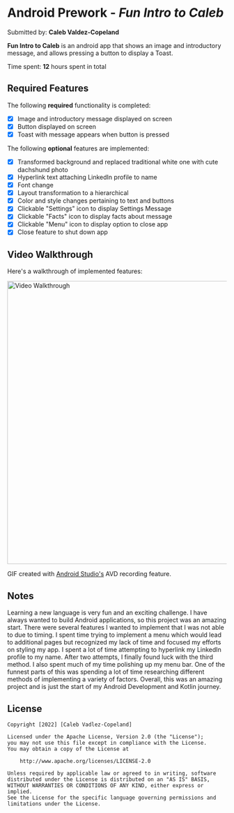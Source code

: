 # Android Prework - *Fun Intro to Caleb*

Submitted by: **Caleb Valdez-Copeland**

**Fun Intro to Caleb** is an android app that shows an image and introductory message, and allows pressing a button to display a Toast. 

Time spent: **12** hours spent in total

## Required Features

The following **required** functionality is completed:

* [X] Image and introductory message displayed on screen
* [X] Button displayed on screen
* [X] Toast with message appears when button is pressed 

The following **optional** features are implemented:

* [X] Transformed background and replaced traditional white one with cute dachshund photo
* [X] Hyperlink text attaching LinkedIn profile to name
* [X] Font change
* [X] Layout transformation to a hierarchical 
* [X] Color and style changes pertaining to text and buttons
* [X] Clickable "Settings" icon to display Settings Message
* [X] Clickable "Facts" icon to display facts about message
* [X] Clickable "Menu" icon to display option to close app
* [X] Close feature to shut down app

## Video Walkthrough

Here's a walkthrough of implemented features:

<img src='./recording.gif' title='Video Walkthrough' width='' alt='Video Walkthrough' width='300' height='650'>

<!-- Replace this with whatever GIF tool you used! -->
GIF created with [Android Studio's](https://developer.android.com/studio) AVD recording feature.  
<!-- Other options include:
[Kap](https://getkap.co/) for macOS
[ScreenToGif](https://www.screentogif.com/) for Windows
[peek](https://github.com/phw/peek) for Linux. -->

## Notes

Learning a new language is very fun and an exciting challenge. I have always wanted to build Android applications, so this project was an amazing start. There were several features I wanted to implement that I was not able to due to timing. I spent time trying to implement a menu which would lead to additional pages but recognized my lack of time and focused my efforts on styling my app. I spent a lot of time attempting to hyperlink my LinkedIn profile to my name. After two attempts, I finally found luck with the third method. I also spent much of my time polishing up my menu bar. One of the funnest parts of this was spending a lot of time researching different methods of implementing a variety of factors. Overall, this was an amazing project and is just the start of my Android Development and Kotlin journey. 

## License

    Copyright [2022] [Caleb Vadlez-Copeland]

    Licensed under the Apache License, Version 2.0 (the "License");
    you may not use this file except in compliance with the License.
    You may obtain a copy of the License at

        http://www.apache.org/licenses/LICENSE-2.0

    Unless required by applicable law or agreed to in writing, software
    distributed under the License is distributed on an "AS IS" BASIS,
    WITHOUT WARRANTIES OR CONDITIONS OF ANY KIND, either express or implied.
    See the License for the specific language governing permissions and
    limitations under the License.